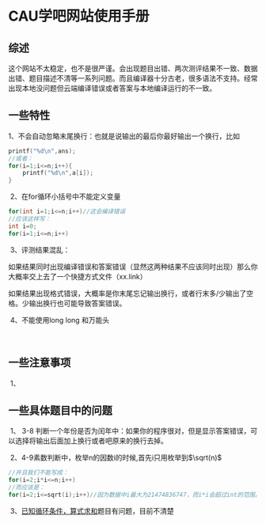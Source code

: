 # CAU学吧网站使用手册

## 综述

​	这个网站不太稳定，也不是很严谨。会出现题目出错、两次测评结果不一致、数据出错、题目描述不清等一系列问题。而且编译器十分古老，很多语法不支持。经常出现本地没问题但云端编译错误或者答案与本地编译运行的不一致。

## 一些特性

​	1、不会自动忽略末尾换行：也就是说输出的最后你最好输出一个换行，比如	

```c++
printf("%d\n",ans);
//或者：
for(i=1;i<=n;i++){
	printf("%d\n",a[i]);
}
```

​	2、在for循环小括号中不能定义变量

```c++
for(int i=1;i<=n;i++)//这会编译错误
//应该这样写：
int i=0;
for(i=1;i<=n;i++)
```

​	3、评测结果混乱：

​		如果结果同时出现编译错误和答案错误（显然这两种结果不应该同时出现）那么你大概率交上去了一个快捷方式文件（xx.link）

​		如果结果出现格式错误，大概率是你末尾忘记输出换行，或者行末多/少输出了空格。少输出换行也可能导致答案错误。

​	4、不能使用long long 和万能头

​		

## 一些注意事项

​	1、

## 一些具体题目中的问题

​	1、 3-8 判断一个年份是否为闰年中：如果你的程序很对，但是显示答案错误，可以选择将输出后面加上换行或者吧原来的换行去掉。

​	2、4-9素数判断中，枚举n的因数i的时候,首先i只用枚举到$\sqrt(n)$

```C++
//并且我们不能写成：
for(i=2;i*i<=n;i++)
//而应该是：
for(i=2;i<=sqrt(i);i++)//因为数据中i最大为21474836747，而i*i会超过int的范围。（为什么题目不表明i的范围啊无语）
```

​	3、[已知循环条件，算式求和](https://page.cau.edu.cn/mod/assignment/view.php?id=27148)题目有问题，目前不清楚